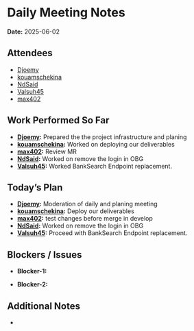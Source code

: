 # 
# # 
# Daily Meeting Notes

**Date:** 2025-06-02

## Attendees
- [Djoemy](https://github.com/Djoemy)
- [kouamschekina](https://github.com/kouamschekina)
- [NdSaid](https://github.com/NdSaid)
- [Valsuh45](https://github.com/Valsuh45)
- [max402](https://github.com/max402)

## Work Performed So Far
- **[Djoemy](https://github.com/Djoemy):**   Prepared the the project infrastructure and planing
- **[kouamschekina](https://github.com/kouamschekina):** Worked on deploying our deliverables
- **[max402](https://github.com/max402):** Review MR
- **[NdSaid](https://github.com/NdSaid):** Worked on remove the login in OBG
- **[Valsuh45](https://github.com/Valsuh45):** Worked BankSearch Endpoint replacement.

## Today’s Plan
- **[Djoemy](https://github.com/Djoemy):** Moderation of daily and planing meeting
- **[kouamschekina](https://github.com/kouamschekina):** Deploy our deliverables
- **[max402](https://github.com/max402):** test changes before merge in develop
- **[NdSaid](https://github.com/NdSaid):** Worked on remove the login in OBG
- **[Valsuh45](https://github.com/Valsuh45):** Proceed with BankSearch Endpoint replacement.

## Blockers / Issues
- **Blocker-1:** 

- **Blocker-2:** 

## Additional Notes
- 
